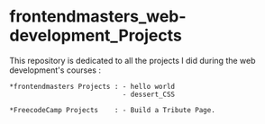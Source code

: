 # frontendmasters_web-development_Projects
This repository is dedicated to all the projects I did during the web development's courses :
    
    *frontendmasters Projects : - hello world
                                - dessert_CSS
                                
    *FreecodeCamp Projects    : - Build a Tribute Page.
